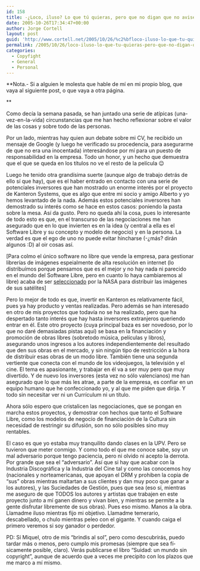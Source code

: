 ```yaml
---
id: 158
title: -¿Loco, iluso? Lo que tú quieras, pero que no digan que no avisé
date: 2005-10-26T17:34:47+00:00
author: Jorge Cortell
layout: post
guid: 'http://www.cortell.net/2005/10/26/%c2%bfloco-iluso-lo-que-tu-quieras-pero-que-no-digan-que-no-avise/'
permalink: /2005/10/26/loco-iluso-lo-que-tu-quieras-pero-que-no-digan-que-no-avise/
categories:
  - Copyfight
  - General
  - Personal
---
```

**Nota.- Si a alguien le molesta que hable de mí­ en mi propio blog, que vaya al siguiente post, o que vaya a otra página.
  
** 
  
Como decí­a la semana pasada, se han juntado una serie de atí­picas (una-vez-en-la-vida) circunstancias que me han hecho reflexionar sobre el valor de las cosas y sobre todo de las personas.

Por un lado, mientras hay quien aun debate sobre mi CV, he recibido un mensaje de Google (y luego he verificado su procedencia, para asegurarme de que no era una inocentada) interesándose por mí­ para un puesto de responsabilidad en la empresa. Todo un honor, y un hecho que demuestra que el que se queda en los tí­tulos no ve el resto de la pelí­cula 😉

Luego he tenido otra grandí­sima suerte (aunque algo de trabajo detrás de ello sí­ que hay), que es el haber entrado en contacto con una serie de potenciales inversores que han mostrado un enorme interés por el proyecto de Kanteron Systems, que es algo que entre mi socio y amigo Alberto y yo hemos levantado de la nada. Además estos potenciales inversores han demostrado su interés como se hace en estos casos: poniendo la pasta sobre la mesa. Así­ da gusto. Pero no queda ahí­ la cosa, pues lo interesante de todo esto es que, en el transcurso de las negociaciones me han asegurado que en lo que invierten es en la idea (y central a ella es el Software Libre y su concepto y modelo de negocio) y en la persona. La verdad es que el ego de uno no puede evitar hincharse (-¿más? dirán algunos :D) al oir cosas así­.

[Para colmo el único software no libre que vende la empresa, para gestionar librerí­as de imágenes espeialmente de alta resolución en internet (lo distribuí­mos porque pensamos que es el mejor y no hay nada ni parecido en el mundo del Software Libre, pero en cuanto lo haya cambiaremos al libre) acaba de ser [seleccionado](http://earthobservatory.nasa.gov/Newsroom/BlueMarble/) por la NASA para distribuir las imágenes de sus satélites]

Pero lo mejor de todo es que, invertir en Kanteron es relativamente fácil, pues ya hay producto y ventas realizadas. Pero además se han interesado en otro de mis proyectos que todaví­a no se ha realizado, pero que ha despertado tanto interés que hay hasta inversores extranjeros queriendo entrar en él. Este otro proyecto (cuya principal baza es ser novedoso, por lo que no daré demasiadas pistas aquí­) se basa en la financiación y promoción de obras libres (sobretodo música, pelí­culas y libros), asegurando unos ingresos a los autores independientemente del resultado que den sus obras en el mercado, y sin ningún tipo de restricción a la hora de distribuir esas obras de un modo libre. También tiene una segunda vertiente que conecta con el mundo de los videojuegos, la televisión y el cine. El tema es apasionante, y trabajar en él va a ser muy pero que muy divertido. Y de nuevo los inversores (esta vez no sólo valencianos) me han asegurado que lo que más les atrae, a parte de la empresa, es confiar en un equipo humano que he confeccionado yo, y al que me piden que dirija. Y todo sin necesitar ver ni un Currí­culum ni un tí­tulo.

Ahora sólo espero que cristalicen las negociaciones, que se pongan en marcha estos proyectos, y demostrar con hechos que tanto el Software Libre, como los modelos de negocio de financiación de la Cultura sin necesidad de restringir su difusión, son no sólo posibles sino muy rentables.

El caso es que yo estaba muy tranquilito dando clases en la UPV. Pero se tuvieron que meter conmigo. Y como todo el que me conoce sabe, soy un mal adversario porque tengo paciencia, pero ni olvido ni acepto la derrota. Por grande que sea el &#8220;adversario&#8221;. Así­ que si hay que acabar con la Industria Discográfica y la Industria del Cine tal y como las conocemos hoy (nacionales y norteamericanas, que apoyan el DRM y prohiben la copia de &#8220;sus&#8221; obras mientras maltartan a sus clientes y dan muy poco que ganar a los autores), y las Suciedades de Gestión, pues que sea (eso sí­, mientras me aseguro de que TODOS los autores y artistas que trabajen en este proyecto junto a mí­ ganen dinero y vivan bien, y mientras se permite a la gente disfrutar libremente de sus obras). Pues eso mismo. Manos a la obra. Llamadme iluso mientras fijo mi objetivo. Llamadme temerario, descabellado, o chulo mientras peleo con el gigante. Y cuando caiga el primero veremos si soy ganador o perdedor.

PD: Sí­ Miquel, otro de mis &#8220;brindis al sol&#8221;, pero como descubrirás, puedo tardar más o menos, pero cumplo mis promesas (siempre que sea fí­sicamente posible, claro). Verás publicarse el libro &#8220;Suidad: un mundo sin copyright&#8221;, aunque de acuerdo que a veces me precipito con los plazos que me marco a mí­ mismo.